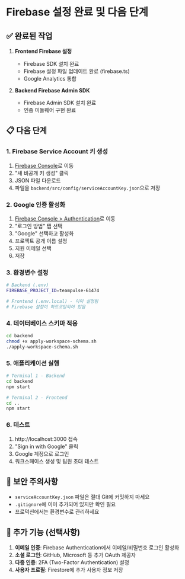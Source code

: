 # Firebase 설정 완료 및 다음 단계

## ✅ 완료된 작업

1. **Frontend Firebase 설정**
   - Firebase SDK 설치 완료
   - Firebase 설정 파일 업데이트 완료 (firebase.ts)
   - Google Analytics 통합

2. **Backend Firebase Admin SDK**
   - Firebase Admin SDK 설치 완료
   - 인증 미들웨어 구현 완료

## 📋 다음 단계

### 1. Firebase Service Account 키 생성

1. [Firebase Console](https://console.firebase.google.com/project/teampulse-61474/settings/serviceaccounts/adminsdk)로 이동
2. "새 비공개 키 생성" 클릭
3. JSON 파일 다운로드
4. 파일을 `backend/src/config/serviceAccountKey.json`으로 저장

### 2. Google 인증 활성화

1. [Firebase Console > Authentication](https://console.firebase.google.com/project/teampulse-61474/authentication/providers)로 이동
2. "로그인 방법" 탭 선택
3. "Google" 선택하고 활성화
4. 프로젝트 공개 이름 설정
5. 지원 이메일 선택
6. 저장

### 3. 환경변수 설정

```bash
# Backend (.env)
FIREBASE_PROJECT_ID=teampulse-61474

# Frontend (.env.local) - 이미 설정됨
# Firebase 설정이 하드코딩되어 있음
```

### 4. 데이터베이스 스키마 적용

```bash
cd backend
chmod +x apply-workspace-schema.sh
./apply-workspace-schema.sh
```

### 5. 애플리케이션 실행

```bash
# Terminal 1 - Backend
cd backend
npm start

# Terminal 2 - Frontend
cd ..
npm start
```

### 6. 테스트

1. http://localhost:3000 접속
2. "Sign in with Google" 클릭
3. Google 계정으로 로그인
4. 워크스페이스 생성 및 팀원 초대 테스트

## 🔐 보안 주의사항

- `serviceAccountKey.json` 파일은 절대 Git에 커밋하지 마세요
- `.gitignore`에 이미 추가되어 있지만 확인 필요
- 프로덕션에서는 환경변수로 관리하세요

## 🚀 추가 기능 (선택사항)

1. **이메일 인증**: Firebase Authentication에서 이메일/비밀번호 로그인 활성화
2. **소셜 로그인**: GitHub, Microsoft 등 추가 OAuth 제공자
3. **다중 인증**: 2FA (Two-Factor Authentication) 설정
4. **사용자 프로필**: Firestore에 추가 사용자 정보 저장